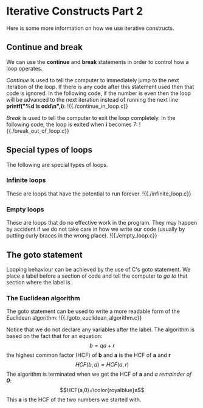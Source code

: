 # Iterative Constructs Part 2
Here is some more information on how we use iterative constructs.

## Continue and break
We can use the **continue** and **break** statements in order to control how a loop operates.

*Continue* is used to tell the computer to immediately jump to the next iteration of the loop.
If there is any code after this statement used then that code is ignored. In the following code,
if the number is even then the loop will be advanced to the next iteration instead of running the next line
**printf("%d is odd\n",i)**:
!{{./continue_in_loop.c}}

*Break* is used to tell the computer to exit the loop completely. In the following code, the loop
is exited when **i** becomes 7:
!{{./break_out_of_loop.c}}

## Special types of loops
The following are special types of loops.

### Infinite loops
These are loops that have the potential to run forever.
!{{./infinite_loop.c}}

### Empty loops
These are loops that do no effective work in the program. They may happen by accident 
if we do not take care in how we write our code (usually by putting curly braces in
the wrong place).
!{{./empty_loop.c}}

## The goto statement
Looping behaviour can be achieved by the use of C's goto statement. We place a label
before a section of code and tell the computer to *go to* that section where the label is. 

### The Euclidean algorithm
The goto statement can be used to write a more readable form of the Euclidean algorithm:
!{{./goto_euclidean_algorithm.c}}

Notice that we do not declare any variables after the label. The algorithm is based on the fact that for an equation:
$$b=qa+r$$
the highest common factor (HCF) of **b** and **a** is the HCF of **a** and **r**
$$HCF(b,a)=HCF(a,r)$$
The algorithm is terminated when we get the HCF of **a** and *a remainder of **0***:
$$HCF(a,0)=\color{royalblue}a$$
This **a** is the HCF of the two numbers we started with.
